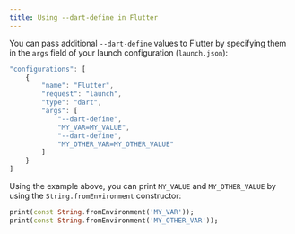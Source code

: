 ```yaml
---
title: Using --dart-define in Flutter
---
```


You can pass additional `--dart-define` values to Flutter by specifying them in the `args` field of your launch configuration (`launch.json`):


```js
"configurations": [
	{
		"name": "Flutter",
		"request": "launch",
		"type": "dart",
		"args": [
			"--dart-define",
			"MY_VAR=MY_VALUE",
			"--dart-define",
			"MY_OTHER_VAR=MY_OTHER_VALUE"
		]
	}
]
```

Using the example above, you can print `MY_VALUE` and `MY_OTHER_VALUE` by using the `String.fromEnvironment` constructor:

```dart
print(const String.fromEnvironment('MY_VAR'));
print(const String.fromEnvironment('MY_OTHER_VAR'));
```
